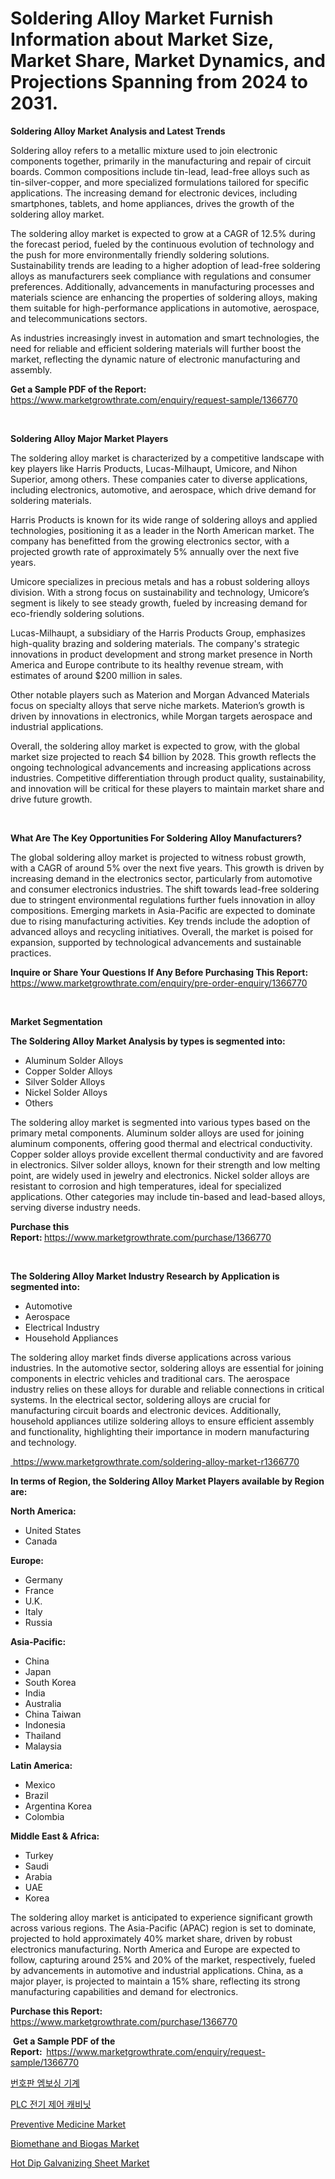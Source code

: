 <p><h1>Soldering Alloy Market Furnish Information about Market Size, Market Share, Market Dynamics, and Projections Spanning from 2024 to 2031.</h1></p><p><strong>Soldering Alloy Market Analysis and Latest Trends</strong></p>
<p><p>Soldering alloy refers to a metallic mixture used to join electronic components together, primarily in the manufacturing and repair of circuit boards. Common compositions include tin-lead, lead-free alloys such as tin-silver-copper, and more specialized formulations tailored for specific applications. The increasing demand for electronic devices, including smartphones, tablets, and home appliances, drives the growth of the soldering alloy market.</p><p>The soldering alloy market is expected to grow at a CAGR of 12.5% during the forecast period, fueled by the continuous evolution of technology and the push for more environmentally friendly soldering solutions. Sustainability trends are leading to a higher adoption of lead-free soldering alloys as manufacturers seek compliance with regulations and consumer preferences. Additionally, advancements in manufacturing processes and materials science are enhancing the properties of soldering alloys, making them suitable for high-performance applications in automotive, aerospace, and telecommunications sectors. </p><p>As industries increasingly invest in automation and smart technologies, the need for reliable and efficient soldering materials will further boost the market, reflecting the dynamic nature of electronic manufacturing and assembly.</p></p>
<p><strong>Get a Sample PDF of the Report:&nbsp;</strong> <a href="https://www.marketgrowthrate.com/enquiry/request-sample/1366770">https://www.marketgrowthrate.com/enquiry/request-sample/1366770</a></p>
<p>&nbsp;</p>
<p><strong>Soldering Alloy Major Market Players</strong></p>
<p><p>The soldering alloy market is characterized by a competitive landscape with key players like Harris Products, Lucas-Milhaupt, Umicore, and Nihon Superior, among others. These companies cater to diverse applications, including electronics, automotive, and aerospace, which drive demand for soldering materials.</p><p>Harris Products is known for its wide range of soldering alloys and applied technologies, positioning it as a leader in the North American market. The company has benefitted from the growing electronics sector, with a projected growth rate of approximately 5% annually over the next five years. </p><p>Umicore specializes in precious metals and has a robust soldering alloys division. With a strong focus on sustainability and technology, Umicore’s segment is likely to see steady growth, fueled by increasing demand for eco-friendly soldering solutions. </p><p>Lucas-Milhaupt, a subsidiary of the Harris Products Group, emphasizes high-quality brazing and soldering materials. The company's strategic innovations in product development and strong market presence in North America and Europe contribute to its healthy revenue stream, with estimates of around $200 million in sales.</p><p>Other notable players such as Materion and Morgan Advanced Materials focus on specialty alloys that serve niche markets. Materion’s growth is driven by innovations in electronics, while Morgan targets aerospace and industrial applications.</p><p>Overall, the soldering alloy market is expected to grow, with the global market size projected to reach $4 billion by 2028. This growth reflects the ongoing technological advancements and increasing applications across industries. Competitive differentiation through product quality, sustainability, and innovation will be critical for these players to maintain market share and drive future growth.</p></p>
<p>&nbsp;</p>
<p><strong>What Are The Key Opportunities For Soldering Alloy Manufacturers?</strong></p>
<p><p>The global soldering alloy market is projected to witness robust growth, with a CAGR of around 5% over the next five years. This growth is driven by increasing demand in the electronics sector, particularly from automotive and consumer electronics industries. The shift towards lead-free soldering due to stringent environmental regulations further fuels innovation in alloy compositions. Emerging markets in Asia-Pacific are expected to dominate due to rising manufacturing activities. Key trends include the adoption of advanced alloys and recycling initiatives. Overall, the market is poised for expansion, supported by technological advancements and sustainable practices.</p></p>
<p><strong>Inquire or Share Your Questions If Any Before Purchasing This Report:</strong> <a href="https://www.marketgrowthrate.com/enquiry/pre-order-enquiry/1366770">https://www.marketgrowthrate.com/enquiry/pre-order-enquiry/1366770</a></p>
<p>&nbsp;</p>
<p><strong>Market Segmentation</strong></p>
<p><strong>The Soldering Alloy Market Analysis by types is segmented into:</strong></p>
<p><ul><li>Aluminum Solder Alloys</li><li>Copper Solder Alloys</li><li>Silver Solder Alloys</li><li>Nickel Solder Alloys</li><li>Others</li></ul></p>
<p><p>The soldering alloy market is segmented into various types based on the primary metal components. Aluminum solder alloys are used for joining aluminum components, offering good thermal and electrical conductivity. Copper solder alloys provide excellent thermal conductivity and are favored in electronics. Silver solder alloys, known for their strength and low melting point, are widely used in jewelry and electronics. Nickel solder alloys are resistant to corrosion and high temperatures, ideal for specialized applications. Other categories may include tin-based and lead-based alloys, serving diverse industry needs.</p></p>
<p><strong>Purchase this Report:&nbsp;</strong><a href="https://www.marketgrowthrate.com/purchase/1366770">https://www.marketgrowthrate.com/purchase/1366770</a></p>
<p>&nbsp;</p>
<p><strong>The Soldering Alloy Market Industry Research by Application is segmented into:</strong></p>
<p><ul><li>Automotive</li><li>Aerospace</li><li>Electrical Industry</li><li>Household Appliances</li></ul></p>
<p><p>The soldering alloy market finds diverse applications across various industries. In the automotive sector, soldering alloys are essential for joining components in electric vehicles and traditional cars. The aerospace industry relies on these alloys for durable and reliable connections in critical systems. In the electrical sector, soldering alloys are crucial for manufacturing circuit boards and electronic devices. Additionally, household appliances utilize soldering alloys to ensure efficient assembly and functionality, highlighting their importance in modern manufacturing and technology.</p></p>
<p><a href="https://www.marketgrowthrate.com/soldering-alloy-market-r1366770">&nbsp;https://www.marketgrowthrate.com/soldering-alloy-market-r1366770</a></p>
<p><strong>In terms of Region, the Soldering Alloy Market Players available by Region are:</strong></p>
<p>
    <p> <strong> North America: </strong>
        <ul>
            <li>United States</li>
            <li>Canada</li>
        </ul>
        </p> 
    <p> <strong> Europe: </strong>
        <ul>
            <li>Germany</li>
            <li>France</li>
            <li>U.K.</li>
            <li>Italy</li>
            <li>Russia</li>
        </ul>
        </p> 
    <p> <strong> Asia-Pacific: </strong>
        <ul>
            <li>China</li>
            <li>Japan</li>
            <li>South Korea</li>
            <li>India</li>
            <li>Australia</li>
            <li>China Taiwan</li>
            <li>Indonesia</li>
            <li>Thailand</li>
            <li>Malaysia</li>
        </ul>
        </p> 
    <p> <strong> Latin America: </strong>
        <ul>
            <li>Mexico</li>
            <li>Brazil</li>
            <li>Argentina Korea</li>
            <li>Colombia</li>
        </ul>
        </p> 
    <p> <strong> Middle East & Africa: </strong>
        <ul>
            <li>Turkey</li>
            <li>Saudi</li>
            <li>Arabia</li>
            <li>UAE</li>
            <li>Korea</li>
        </ul>
    </p>
    </p>
<p><p>The soldering alloy market is anticipated to experience significant growth across various regions. The Asia-Pacific (APAC) region is set to dominate, projected to hold approximately 40% market share, driven by robust electronics manufacturing. North America and Europe are expected to follow, capturing around 25% and 20% of the market, respectively, fueled by advancements in automotive and industrial applications. China, as a major player, is projected to maintain a 15% share, reflecting its strong manufacturing capabilities and demand for electronics.</p></p>
<p><strong>Purchase this Report: </strong><a href="https://www.marketgrowthrate.com/purchase/1366770">https://www.marketgrowthrate.com/purchase/1366770</a></p>
<p>&nbsp;<strong>Get a Sample PDF of the Report:&nbsp;&nbsp;</strong><a href="https://www.marketgrowthrate.com/enquiry/request-sample/1366770">https://www.marketgrowthrate.com/enquiry/request-sample/1366770</a></p>
<p><strong></strong></p>
<p><p><a href="https://medium.com/@marielesch2023/%EC%A0%84-%EC%84%B8%EA%B3%84-%EB%A9%B4%ED%97%88%ED%8C%90-%EC%96%91%EA%B0%81%EA%B8%B0%EA%B3%84%EC%97%90-%EB%8C%80%ED%95%9C-%EA%B4%80%EC%A0%90-%EC%8B%9C%EC%9E%A5-%EB%8F%99%ED%96%A5-%EB%8F%84%EC%A0%84-%EA%B3%BC%EC%A0%9C-%EB%B0%8F-%EC%98%88%EC%B8%A1-2024-2031-f170fb328adc">번호판 엠보싱 기계</a></p><p><a href="https://medium.com/@marielesch2023/%EB%8B%A4%EC%9D%8C-%EB%AA%87-%EB%85%84-%EB%8F%99%EC%95%88-plc-%EC%A0%84%EA%B8%B0-%EC%A0%9C%EC%96%B4-%EC%BA%90%EB%B9%84%EB%8B%9B-%EC%8B%9C%EC%9E%A5%EC%97%90-%EC%98%81%ED%96%A5%EC%9D%84-%EB%AF%B8%EC%B9%A0-%EC%9A%94%EC%9D%B8%EC%9D%80-%EB%AC%B4%EC%97%87%EC%9E%85%EB%8B%88%EA%B9%8C-%EC%8B%9C%EC%9E%A5-%EC%A0%9C%ED%92%88-%EB%B0%8F-%EC%A7%80%EC%97%AD-%EB%B6%84%EC%84%9D-2024-2031-886b08de1d71?postPublishedType=repub">PLC 전기 제어 캐비닛</a></p><p><a href="https://www.linkedin.com/pulse/market-dynamics-future-trends-global-preventive-medicine-sector-evnyf?trackingId=kCxB5xWzRomV8JABYqvUbw%3D%3D">Preventive Medicine Market</a></p><p><a href="https://github.com/rahu1506/Market-Research-Report-List-6/blob/main/biomethane-and-biogas-market.md">Biomethane and Biogas Market</a></p><p><a href="https://issuu.com/reportprime-2/docs/hot-dip-galvanizing-sheet-market-si_d3a44514116dd1">Hot Dip Galvanizing Sheet Market</a></p></p>